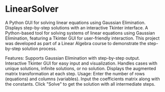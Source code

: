 # LinearSolver
A Python GUI for solving linear equations using Gaussian Elimination. Displays step-by-step solutions with an interactive Tkinter interface.
A Python-based tool for solving systems of linear equations using Gaussian Elimination, featuring a Tkinter GUI for user-friendly interaction. This project was developed as part of a Linear Algebra course to demonstrate the step-by-step solution process.

Features:
Supports Gaussian Elimination with step-by-step output.
Interactive Tkinter GUI for easy input and visualization.
Handles cases with unique solutions, infinite solutions, or no solution.
Displays the augmented matrix transformation at each step.
Usage:
Enter the number of rows (equations) and columns (variables).
Input the coefficients matrix along with the constants.
Click "Solve" to get the solution with all intermediate steps.
